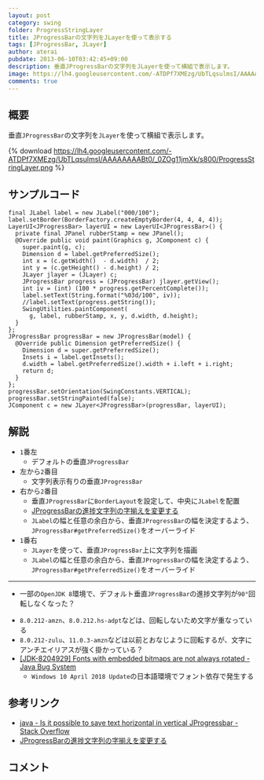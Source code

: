 ```yaml
---
layout: post
category: swing
folder: ProgressStringLayer
title: JProgressBarの文字列をJLayerを使って表示する
tags: [JProgressBar, JLayer]
author: aterai
pubdate: 2013-06-10T03:42:45+09:00
description: 垂直JProgressBarの文字列をJLayerを使って横組で表示します。
image: https://lh4.googleusercontent.com/-ATDPf7XMEzg/UbTLqsulmsI/AAAAAAAABt0/_0ZOg11jmXk/s800/ProgressStringLayer.png
comments: true
---
```

## 概要
垂直`JProgressBar`の文字列を`JLayer`を使って横組で表示します。

{% download https://lh4.googleusercontent.com/-ATDPf7XMEzg/UbTLqsulmsI/AAAAAAAABt0/_0ZOg11jmXk/s800/ProgressStringLayer.png %}

## サンプルコード
<pre class="prettyprint"><code>final JLabel label = new JLabel("000/100");
label.setBorder(BorderFactory.createEmptyBorder(4, 4, 4, 4));
LayerUI&lt;JProgressBar&gt; layerUI = new LayerUI&lt;JProgressBar&gt;() {
  private final JPanel rubberStamp = new JPanel();
  @Override public void paint(Graphics g, JComponent c) {
    super.paint(g, c);
    Dimension d = label.getPreferredSize();
    int x = (c.getWidth()  - d.width)  / 2;
    int y = (c.getHeight() - d.height) / 2;
    JLayer jlayer = (JLayer) c;
    JProgressBar progress = (JProgressBar) jlayer.getView();
    int iv = (int) (100 * progress.getPercentComplete());
    label.setText(String.format("%03d/100", iv));
    //label.setText(progress.getString());
    SwingUtilities.paintComponent(
      g, label, rubberStamp, x, y, d.width, d.height);
  }
};
JProgressBar progressBar = new JProgressBar(model) {
  @Override public Dimension getPreferredSize() {
    Dimension d = super.getPreferredSize();
    Insets i = label.getInsets();
    d.width = label.getPreferredSize().width + i.left + i.right;
    return d;
  }
};
progressBar.setOrientation(SwingConstants.VERTICAL);
progressBar.setStringPainted(false);
JComponent c = new JLayer&lt;JProgressBar&gt;(progressBar, layerUI);
</code></pre>

## 解説
- `1`番左
    - デフォルトの垂直`JProgressBar`
- 左から`2`番目
    - 文字列表示有りの垂直`JProgressBar`
- 右から`2`番目
    - 垂直`JProgressBar`に`BorderLayout`を設定して、中央に`JLabel`を配置
    - [JProgressBarの進捗文字列の字揃えを変更する](https://ateraimemo.com/Swing/ProgressStringAlignment.html)
    - `JLabel`の幅と任意の余白から、垂直`JProgressBar`の幅を決定するよう、`JProgressBar#getPreferredSize()`をオーバーライド
- `1`番右
    - `JLayer`を使って、垂直`JProgressBar`上に文字列を描画
    - `JLabel`の幅と任意の余白から、垂直`JProgressBar`の幅を決定するよう、`JProgressBar#getPreferredSize()`をオーバーライド

<!-- dummy comment line for breaking list -->

- - - -
- 一部の`OpenJDK 8`環境で、デフォルト垂直`JProgressBar`の進捗文字列が`90°`回転しなくなった？

<!-- dummy comment line for breaking list -->


- `8.0.212-amzn`、`8.0.212.hs-adpt`などは、回転しないため文字が重なっている
- `8.0.212-zulu`、`11.0.3-amzn`などは以前とおなじように回転するが、文字にアンチエイリアスが強く掛かっている？
- [&#91;JDK-8204929&#93; Fonts with embedded bitmaps are not always rotated - Java Bug System](https://bugs.openjdk.java.net/browse/JDK-8204929)
    - `Windows 10 April 2018 Update`の日本語環境でフォント依存で発生する

<!-- dummy comment line for breaking list -->

## 参考リンク
- [java - Is it possible to save text horizontal in vertical JProgressbar - Stack Overflow](https://stackoverflow.com/questions/16934009/is-it-possible-to-save-text-horizontal-in-vertical-jprogressbar)
- [JProgressBarの進捗文字列の字揃えを変更する](https://ateraimemo.com/Swing/ProgressStringAlignment.html)

<!-- dummy comment line for breaking list -->

## コメント
